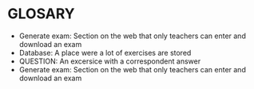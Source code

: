 # GLOSARY
* Generate exam: Section on the web that only teachers can enter and download an exam
* Database: A place were a lot of exercises are stored
* QUESTION: An excersice with a correspondent answer
* Generate exam: Section on the web that only teachers can enter and download an exam
